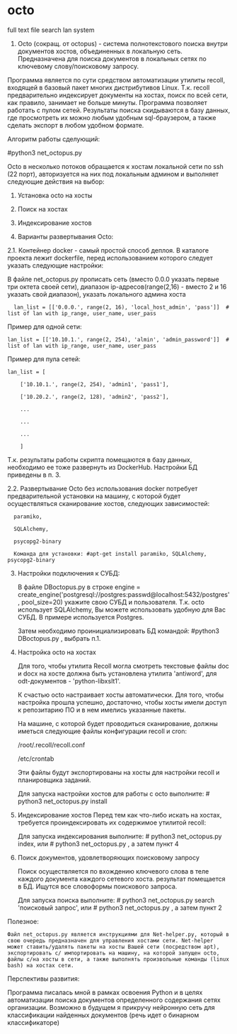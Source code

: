 # octo
full text file search lan system

1. Octo (сокращ. от octopus) - система полнотекстового поиска внутри документов хостов, объединенных в локальную сеть.
Предназначена для поиска документов в локальных сетях по ключевому слову/поисковому запросу.

Программа является по сути средством автоматизации утилиты recoll, входящей в базовый пакет многих дистрибутивов Linux.
Т.к. recoll предварительно индексирует документы на хостах, поиск по всей сети, как правило, занимает не больше минуты.
Программа позволяет работать с пулом сетей. Результаты поиска скидываются в базу данных, где просмотреть их можно любым удобным sql-браузером, а также сделать экспорт в любом удобном формате.

Алгоритм работы сделующий:

#python3 net_octopus.py 

Octo в несколько потоков обращается к хостам локальной сети по ssh (22 порт), авторизуется на них под локальным админом и выполняет следующие действия на выбор:
  1. Установка octo на хосты
  2. Поиск на хостах
  3. Индексирование хостов

2. Варианты развертывания Octo:

  2.1. Контейнер docker - самый простой способ деплоя. В каталоге проекта лежит dockerfile, перед использованием которого следует указать следующие настройки:
  
  В файле net_octopus.py прописать сеть (вместо 0.0.0 указать первые три октета своей сети), диапазон ip-адресов(range(2,16) - вместо 2 и 16 указать свой диапазон), указать локального админа хоста

      lan_list = [['0.0.0.', range(2, 16), 'local_host_admin', 'pass']]  # list of lan with ip_range, user_name, user_pass

  Пример для одной  сети:

    lan_list = [['10.10.1.', range(2, 254), 'almin', 'admin_password']]  # list of lan with ip_range, user_name, user_pass

  Пример для пула сетей:

    lan_list = [

        ['10.10.1.', range(2, 254), 'admin1', 'pass1'],

        ['10.20.2.', range(2, 128), 'admin2', 'pass2'],

        ...

        ...

        ...

        ]

   Т.к. результаты работы скрипта помещаются в базу данных, необходимо ее тоже развернуть из DockerHub. Настройки БД приведены в п. 3.
 
2.2. Развертывание Octo без использования docker потребует предварительной установки на машину, с которой будет осуществляться сканирование хостов, следующих  зависимостей:
      
      paramiko,

      SQLAlchemy,

      psycopg2-binary
      
      Команда для установки: #apt-get install paramiko, SQLAlchemy, psycopg2-binary

3. Настройки подключения к СУБД:
  
    В файле DBoctopus.py в строке engine = create_engine('postgresql://postgres:passwd@localhost:5432/postgres', pool_size=20) укажите свою СУБД и пользователя.
    Т.к. octo использует SQLAlchemy, Вы можете использовать удобную для Вас СУБД. В примере используется Postgres.
    
    Затем необходимо проинициализировать БД командой: #python3 DBoctopus.py , выбрать п.1.
    
4. Настройка octo на хостах
  
    Для того, чтобы утилита Recoll могла смотреть текстовые файлы doc и docx на хосте должна быть установлена утилита 'antiword', для odt-документов - 'python-libxslt1'.

    К счастью octo настраивает хосты автоматически. Для того, чтобы настройка прошла успешно, достаточно, чтобы хосты имели доступ к репозитарию ПО и в нем имелись указанные пакеты.

    На машине, с которой будет проводиться сканирование, должны иметься следующие файлы конфигурации recoll и cron:

      /root/.recoll/recoll.conf

      /etc/crontab

      Эти файлы будут экспортированы на хосты для настройки recoll и планировщика заданий.

      Для запуска настройки хостов для работы с octo выполните: # python3 net_octopus.py install
    
5. Индексирование хостов
  Перед тем как что-либо искать на хостах, требуется проиндексировать их содержимое утилитой recoll:

    Для запуска индексирования выполните: # python3 net_octopus.py index, или    # python3 net_octopus.py , а затем пункт 4

6. Поиск документов, удовлетворяющих поисковому запросу

    Поиск осуществляется по вхождению ключевого слова в теле каждого документа каждого сетевого хоста. результат помещается в БД. Ищутся все словоформы поискового запроса.

      Для запуска поиска выполните: # python3 net_octopus.py search 'поисковый запрос', или    # python3 net_octopus.py , а затем пункт 2
    
    
  Полезное:
  
    Файл net_octopus.py является инструкциями для Net-helper.py, который в свою очередь предназначен для управления хостами сети. Net-helper может ставить/удалять пакеты на хосты Вашей сети (посредством apt), экспортировать с/ импортировать на машину, на которой запущен octo, файлы с/на хосты в сети, а также выполнять произвольные команды (linux bash) на хостах сети.
  
  Перспективы развития:
  
   Программа писалась мной в рамках освоения Python и в целях автоматизации поиска документов определенного содержания сетях организации.
   Возможно в будущем я прикручу нейронную сеть для классификации найденных документов (речь идет о бинарном классификаторе)
    
    
